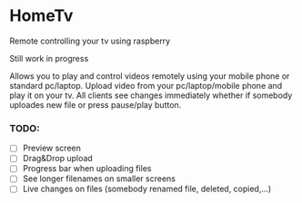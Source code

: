 # HomeTv
Remote controlling your tv using raspberry

Still work in progress

Allows you to play and control videos remotely using your mobile phone or standard pc/laptop.
Upload video from your pc/laptop/mobile phone and play it on your tv.
All clients see changes immediately whether if somebody uploades new file or press pause/play button. 

### TODO:
- [ ] Preview screen
- [ ] Drag&Drop upload
- [ ] Progress bar when uploading files
- [ ] See longer filenames on smaller screens
- [ ] Live changes on files (somebody renamed file, deleted, copied,...)
